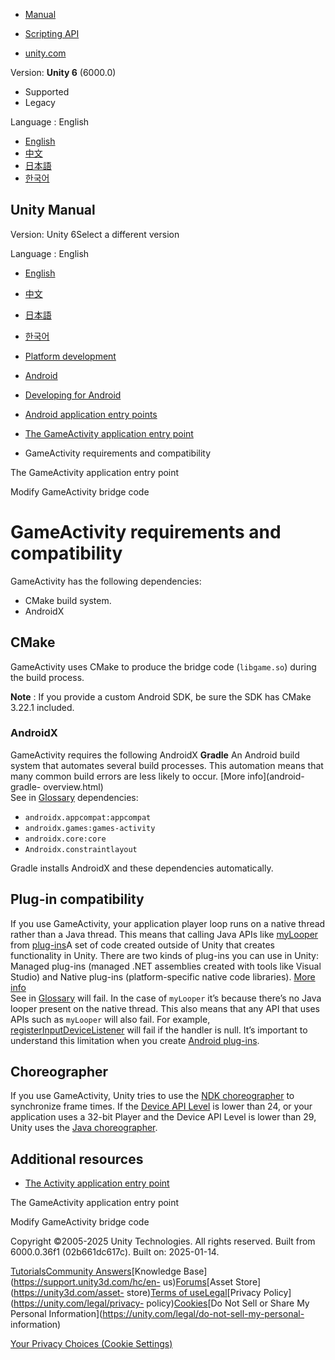 [](https://docs.unity3d.com)

  * [Manual](../Manual/index.html)
  * [Scripting API](../ScriptReference/index.html)

  * [unity.com](https://unity.com/)

Version: **Unity 6** (6000.0)

  * Supported
  * Legacy

Language : English

  * [English](/Manual/android-application-entries-game-activity-requirements.html)
  * [中文](/cn/current/Manual/android-application-entries-game-activity-requirements.html)
  * [日本語](/ja/current/Manual/android-application-entries-game-activity-requirements.html)
  * [한국어](/kr/current/Manual/android-application-entries-game-activity-requirements.html)

[](https://docs.unity3d.com)

## Unity Manual

Version: Unity 6Select a different version

Language : English

  * [English](/Manual/android-application-entries-game-activity-requirements.html)
  * [中文](/cn/current/Manual/android-application-entries-game-activity-requirements.html)
  * [日本語](/ja/current/Manual/android-application-entries-game-activity-requirements.html)
  * [한국어](/kr/current/Manual/android-application-entries-game-activity-requirements.html)

  * [Platform development ](PlatformSpecific.html)
  * [Android](android.html)
  * [Developing for Android](android-developing.html)
  * [Android application entry points](android-application-entries.html)
  * [The GameActivity application entry point](android-application-entries-game-activity.html)
  * GameActivity requirements and compatibility

[](android-application-entries-game-activity.html)

The GameActivity application entry point

[](android-application-entries-game-activity-modify-bridge.html)

Modify GameActivity bridge code

# GameActivity requirements and compatibility

GameActivity has the following dependencies:

  * CMake build system.
  * AndroidX

## CMake

GameActivity uses CMake to produce the bridge code (`libgame.so`) during the
build process.

**Note** : If you provide a custom Android SDK, be sure the SDK has CMake
3.22.1 included.

### AndroidX

GameActivity requires the following AndroidX **Gradle** An Android build
system that automates several build processes. This automation means that many
common build errors are less likely to occur. [More info](android-gradle-
overview.html)  
See in [Glossary](Glossary.html#Gradle) dependencies:

  * `androidx.appcompat:appcompat`
  * `androidx.games:games-activity`
  * `androidx.core:core`
  * `Androidx.constraintlayout`

Gradle installs AndroidX and these dependencies automatically.

## Plug-in compatibility

If you use GameActivity, your application player loop runs on a native thread
rather than a Java thread. This means that calling Java APIs like
[myLooper](https://developer.android.com/reference/android/os/Looper#myLooper\(\))
from [plug-ins](PluginsForAndroid.html)A set of code created outside of Unity
that creates functionality in Unity. There are two kinds of plug-ins you can
use in Unity: Managed plug-ins (managed .NET assemblies created with tools
like Visual Studio) and Native plug-ins (platform-specific native code
libraries). [More info](./plug-ins.html)  
See in [Glossary](Glossary.html#Plug-in) will fail. In the case of `myLooper`
it’s because there’s no Java looper present on the native thread. This also
means that any API that uses APIs such as `myLooper` will also fail. For
example,
[registerInputDeviceListener](https://developer.android.com/reference/android/hardware/input/InputManager#registerInputDeviceListener\(android.hardware.input.InputManager.InputDeviceListener,%20android.os.Handler\))
will fail if the handler is null. It’s important to understand this limitation
when you create [Android plug-ins](PluginsForAndroid.html).

## Choreographer

If you use GameActivity, Unity tries to use the [NDK
choreographer](https://developer.android.com/ndk/reference/group/choreographer)
to synchronize frame times. If the [Device API
Level](../ScriptReference/AndroidSdkVersions.html) is lower than 24, or your
application uses a 32-bit Player and the Device API Level is lower than 29,
Unity uses the [Java
choreographer](https://developer.android.com/reference/android/view/Choreographer).

## Additional resources

  * [The Activity application entry point](android-application-entries-activity.html)

[](android-application-entries-game-activity.html)

The GameActivity application entry point

[](android-application-entries-game-activity-modify-bridge.html)

Modify GameActivity bridge code

Copyright ©2005-2025 Unity Technologies. All rights reserved. Built from
6000.0.36f1 (02b661dc617c). Built on: 2025-01-14.

[Tutorials](https://learn.unity.com/)[Community
Answers](https://answers.unity3d.com)[Knowledge
Base](https://support.unity3d.com/hc/en-
us)[Forums](https://forum.unity3d.com)[Asset Store](https://unity3d.com/asset-
store)[Terms of
use](https://docs.unity3d.com/Manual/TermsOfUse.html)[Legal](https://unity.com/legal)[Privacy
Policy](https://unity.com/legal/privacy-
policy)[Cookies](https://unity.com/legal/cookie-policy)[Do Not Sell or Share
My Personal Information](https://unity.com/legal/do-not-sell-my-personal-
information)

[Your Privacy Choices (Cookie Settings)](javascript:void\(0\);)

